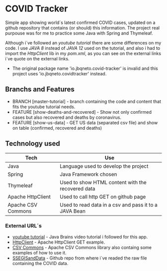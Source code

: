 # COVID Tracker

Simple app showing world´s latest confirmed COVID cases, updated on a github repository that contains (or should) this information. The project real purpouse was for me to practice some Java with Spring and Thymeleaf.

Although i´ve followed an *youtube tutorial* there are some differences on my code. I use *JAVA 8* instead of *JAVA 12* used on the tutorial, and also i had to import the *HttpClient* lib in my *pom.xml*, as you can see on the external links i´ve quote on the external links.

* The original package name 'io.jbqneto.covid-tracker' is invalid and this project uses 'io.jbqneto.covidtracker' instead.

## Branchs and Features

* BRANCH [master-tutorial] - branch containing the code and content that fits the youtube tutorial needs.
* FEATURE [show-deaths-and-recovered] - Show not only confirmed cases but also recovered and deaths by coronavirus.
* FEATURE [show-us-data] - GET US data (separated csv file) and show on table (confirmed, recovered and deaths)

## Technology used
| Tech | Use |
| ------ | ------ |
| Java | Language used to develop the project  |
| Spring | Java Framework chosen  |
| Thymeleaf | Used to show HTML content with the recovered data  |
| Apache HttpClient | Used to call http GET on github page  |  
| Apache CSV Commons | Used to read data in a csv and pass it to a JAVA Bean  |  

### External URL´s
* [youtube tutorial](https://www.youtube.com/watch?v=8hjNG9GZGnQ) - Java Brains video tutorial i followed for this app.
* [HttpClient](https://mkyong.com/java/apache-httpclient-examples/) - Apache HttpClient GET example.
* [CSV Commons](https://commons.apache.org/proper/commons-csv/) - Apache CSV Commons library also containg some examples of how to use it.
* [SSEGISandData](https://github.com/CSSEGISandData/COVID-19/tree/master/csse_covid_19_data/csse_covid_19_time_series) - Github repo from where i´ve readed the raw file containing the COVID data.

